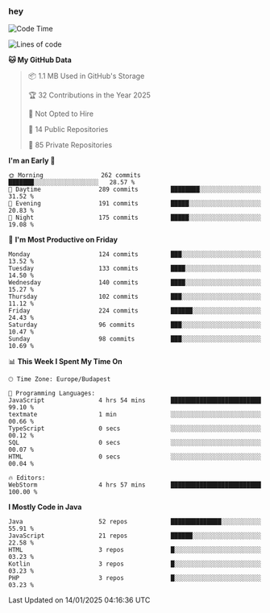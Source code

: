 ### hey

<!--START_SECTION:waka-->
![Code Time](http://img.shields.io/badge/Code%20Time-1%2C042%20hrs%207%20mins-blue)

![Lines of code](https://img.shields.io/badge/From%20Hello%20World%20I%27ve%20Written-1.7%20million%20lines%20of%20code-blue)

**🐱 My GitHub Data** 

> 📦 1.1 MB Used in GitHub's Storage 
 > 
> 🏆 32 Contributions in the Year 2025
 > 
> 🚫 Not Opted to Hire
 > 
> 📜 14 Public Repositories 
 > 
> 🔑 85 Private Repositories 
 > 
**I'm an Early 🐤** 

```text
🌞 Morning                262 commits         ███████░░░░░░░░░░░░░░░░░░   28.57 % 
🌆 Daytime                289 commits         ████████░░░░░░░░░░░░░░░░░   31.52 % 
🌃 Evening                191 commits         █████░░░░░░░░░░░░░░░░░░░░   20.83 % 
🌙 Night                  175 commits         █████░░░░░░░░░░░░░░░░░░░░   19.08 % 
```
📅 **I'm Most Productive on Friday** 

```text
Monday                   124 commits         ███░░░░░░░░░░░░░░░░░░░░░░   13.52 % 
Tuesday                  133 commits         ████░░░░░░░░░░░░░░░░░░░░░   14.50 % 
Wednesday                140 commits         ████░░░░░░░░░░░░░░░░░░░░░   15.27 % 
Thursday                 102 commits         ███░░░░░░░░░░░░░░░░░░░░░░   11.12 % 
Friday                   224 commits         ██████░░░░░░░░░░░░░░░░░░░   24.43 % 
Saturday                 96 commits          ███░░░░░░░░░░░░░░░░░░░░░░   10.47 % 
Sunday                   98 commits          ███░░░░░░░░░░░░░░░░░░░░░░   10.69 % 
```


📊 **This Week I Spent My Time On** 

```text
🕑︎ Time Zone: Europe/Budapest

💬 Programming Languages: 
JavaScript               4 hrs 54 mins       █████████████████████████   99.10 % 
textmate                 1 min               ░░░░░░░░░░░░░░░░░░░░░░░░░   00.66 % 
TypeScript               0 secs              ░░░░░░░░░░░░░░░░░░░░░░░░░   00.12 % 
SQL                      0 secs              ░░░░░░░░░░░░░░░░░░░░░░░░░   00.07 % 
HTML                     0 secs              ░░░░░░░░░░░░░░░░░░░░░░░░░   00.04 % 

🔥 Editors: 
WebStorm                 4 hrs 57 mins       █████████████████████████   100.00 % 
```

**I Mostly Code in Java** 

```text
Java                     52 repos            ██████████████░░░░░░░░░░░   55.91 % 
JavaScript               21 repos            ██████░░░░░░░░░░░░░░░░░░░   22.58 % 
HTML                     3 repos             █░░░░░░░░░░░░░░░░░░░░░░░░   03.23 % 
Kotlin                   3 repos             █░░░░░░░░░░░░░░░░░░░░░░░░   03.23 % 
PHP                      3 repos             █░░░░░░░░░░░░░░░░░░░░░░░░   03.23 % 
```




 Last Updated on 14/01/2025 04:16:36 UTC
<!--END_SECTION:waka-->
